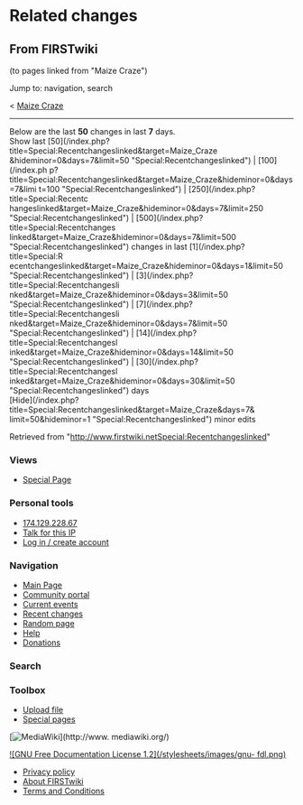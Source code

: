 # Related changes

## From FIRSTwiki

(to pages linked from "Maize Craze")

Jump to: navigation, search

< [Maize Craze](/index.php?title=Maize_Craze&redirect=no "Maize Craze")

--------------------------------------------------------------------------------

Below are the last **50** changes in last **7** days.<br>
Show last [50](/index.php?title=Special:Recentchangeslinked&target=Maize_Craze
&hideminor=0&days=7&limit=50 "Special:Recentchangeslinked") | [100](/index.ph
p?title=Special:Recentchangeslinked&target=Maize_Craze&hideminor=0&days=7&limi
t=100 "Special:Recentchangeslinked") | [250](/index.php?title=Special:Recentc
hangeslinked&target=Maize_Craze&hideminor=0&days=7&limit=250 "Special:Recentchangeslinked") | [500](/index.php?title=Special:Recentchanges
linked&target=Maize_Craze&hideminor=0&days=7&limit=500 "Special:Recentchangeslinked") changes in last [1](/index.php?title=Special:R
ecentchangeslinked&target=Maize_Craze&hideminor=0&days=1&limit=50 "Special:Recentchangeslinked") | [3](/index.php?title=Special:Recentchangesli
nked&target=Maize_Craze&hideminor=0&days=3&limit=50 "Special:Recentchangeslinked") | [7](/index.php?title=Special:Recentchangesli
nked&target=Maize_Craze&hideminor=0&days=7&limit=50 "Special:Recentchangeslinked") | [14](/index.php?title=Special:Recentchangesl
inked&target=Maize_Craze&hideminor=0&days=14&limit=50 "Special:Recentchangeslinked") | [30](/index.php?title=Special:Recentchangesl
inked&target=Maize_Craze&hideminor=0&days=30&limit=50 "Special:Recentchangeslinked") days<br>
[Hide](/index.php?title=Special:Recentchangeslinked&target=Maize_Craze&days=7&
limit=50&hideminor=1 "Special:Recentchangeslinked") minor edits

Retrieved from "<http://www.firstwiki.netSpecial:Recentchangeslinked>"

### Views

- [Special Page](Special:Recentchangeslinked/Maize_Craze)

### Personal tools

- [174.129.228.67](User:174.129.228.67)
- [Talk for this IP](User_talk:174.129.228.67)
- [Log in / create account](/index.php?title=Special:Userlogin&returnto=Special:Recentchangeslinked)

[](Main_Page "Main Page")

### Navigation

- [Main Page](Main_Page)
- [Community portal](FIRSTwiki:Community_portal)
- [Current events](Current_events)
- [Recent changes](Special:Recentchanges)
- [Random page](Special:Random)
- [Help](FIRSTwiki:Help)
- [Donations](FIRSTwiki:Site_support)

### Search

### Toolbox

- [Upload file](Special:Upload)
- [Special pages](Special:Specialpages)

[![MediaWiki](/skins/common/images/poweredby_mediawiki_88x31.png)](http://www.
mediawiki.org/)

[![GNU Free Documentation License 1.2](/stylesheets/images/gnu-
fdl.png)](http://www.gnu.org/copyleft/fdl.html)

- [Privacy policy](FIRSTwiki:Privacy_policy "FIRSTwiki:Privacy policy")
- [About FIRSTwiki](FIRSTwiki:About "FIRSTwiki:About")
- [Terms and Conditions](FIRSTwiki:Terms_and_conditions "FIRSTwiki:Terms and conditions")
